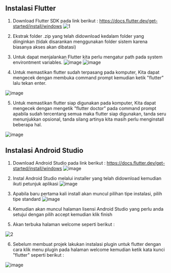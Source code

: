 ## Instalasi Flutter
1. Download Flutter SDK pada link berikut : 
https://docs.flutter.dev/get-started/install/windows
![1](https://user-images.githubusercontent.com/68968229/191321749-c6cbe879-9170-4a17-99d3-db9c90fd997f.png)

2. Ekstrak folder .zip yang telah didownload kedalam folder yang diinginkan (tidak disarankan menggunakan folder sistem karena biasanya akses akan dibatasi)
3. Untuk dapat menjalankan Flutter kita perlu mengatur path pada system environtment variables.
![image](https://user-images.githubusercontent.com/68968229/191322530-ceb294ad-c6ab-40f9-8022-dd7450302b6e.png)
![image](https://user-images.githubusercontent.com/68968229/191322804-25ecc61e-2c04-4529-aa85-840c85e94a41.png)
4. Untuk memastikan flutter sudah terpasang pada komputer,
Kita dapat mengecek dengan membuka command prompt kemudian ketik "flutter" lalu tekan enter.

![image](https://user-images.githubusercontent.com/68968229/191323288-663ef640-93eb-4a4b-b1bc-d43a9c92a4d1.png)

5. Untuk memastikan flutter siap digunakan pada komputer,
Kita dapat mengecek dengan mengetik "flutter doctor" pada command prompt apabila sudah tercentang semua maka flutter siap digunakan,
tanda seru menunjukkan opsional, tanda silang artinya kita masih perlu menginstall beberapa hal.

![image](https://user-images.githubusercontent.com/68968229/191323993-76130c37-b913-4140-8c47-ec4092abf823.png)

## Instalasi Android Studio
1. Download Android Studio pada link berikut :
https://docs.flutter.dev/get-started/install/windows
![image](https://user-images.githubusercontent.com/68968229/191324638-810b10a4-e110-4976-bfae-b9ead428d209.png)


2. Instal Android Studio melalui installer yang telah didownload kemudian ikuti petunjuk aplikasi
![image](https://user-images.githubusercontent.com/68968229/191325331-31774244-d7e6-4d2c-af21-ebbc093f8145.png)

3. Apabila baru pertama kali install akan muncul pilihan tipe instalasi, pilih tipe standard
![image](https://user-images.githubusercontent.com/68968229/191325880-f371b780-d8c3-4fec-b7f1-cbf8407a0d01.png)

4. Kemudian akan muncul halaman lisensi Android Studio yang perlu anda setujui dengan pilih accept kemudian klik finish
5. Akan terbuka halaman welcome seperti berikut :

![2](https://user-images.githubusercontent.com/68968229/191328080-903985ff-f852-4b92-9066-947a8213f429.PNG)

6. Sebelum membuat projek lakukan instalasi plugin untuk flutter dengan cara klik menu plugin pada halaman welcome
kemudian ketik kata kunci "flutter" seperti berikut : 

![image](https://user-images.githubusercontent.com/68968229/191328656-a06582f0-d9fc-43f7-b690-21ff07d354d0.png)
